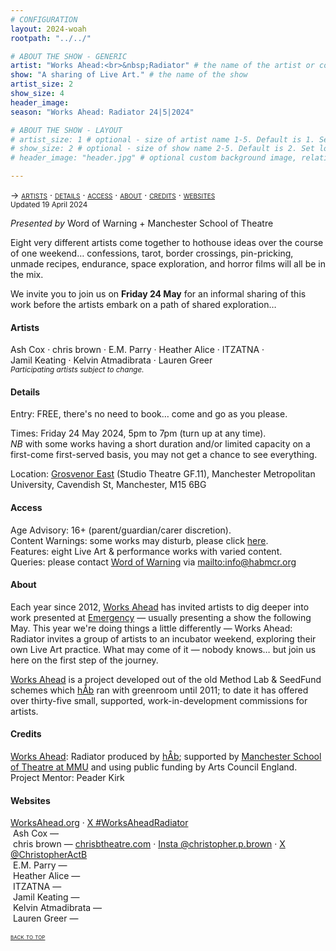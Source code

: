 ```yaml
---
# CONFIGURATION
layout: 2024-woah
rootpath: "../../"

# ABOUT THE SHOW - GENERIC
artist: "Works Ahead:<br>&nbsp;Radiator" # the name of the artist or company
show: "A sharing of Live Art." # the name of the show
artist_size: 2
show_size: 4
header_image:    
season: "Works Ahead: Radiator 24|5|2024"

# ABOUT THE SHOW - LAYOUT
# artist_size: 1 # optional - size of artist name 1-5. Default is 1. Set longer names to lower values
# show_size: 2 # optional - size of show name 2-5. Default is 2. Set longer names to lower values
# header_image: "header.jpg" # optional custom background image, relative to current page

---
```

<span style='font-variant: small-caps'>→ [artists](/current/2024-worksahead/#artists) · [details](/current/2024-worksahead/#details) · [access](/current/2024-worksahead/#access) · [about](/current/2024-worksahead/#about) · [credits](/current/2024-worksahead/#credits) · [websites](/current/2024-worksahead/#websites)</span><br><small>Updated 19 April 2024</small>        
        
*Presented by* Word of Warning + Manchester School of Theatre       
         
Eight very different artists come together to hothouse ideas over the course of one weekend… confessions, tarot, border crossings, pin-pricking, unmade recipes, endurance, space exploration, and horror films will all be in the mix.         
         
We invite you to join us on **Friday 24 May** for an informal sharing of this work before the artists embark on a path of shared exploration…        
       
#### Artists        
Ash&nbsp;Cox&nbsp;· chris&nbsp;brown&nbsp;· E.M.&nbsp;Parry&nbsp;· Heather&nbsp;Alice&nbsp;· ITZATNA&nbsp;· Jamil&nbsp;Keating&nbsp;· Kelvin&nbsp;Atmadibrata&nbsp;· Lauren&nbsp;Greer<br><small><i>Participating artists subject to change.</i></small>
        
#### Details          
Entry: FREE, there's no need to book… come and go as you please.        
         
Times: Friday 24 May 2024, 5pm to 7pm (turn up at any time).         
*NB* with some works having a short duration and/or limited capacity on a first-come first-served basis, you may not get a chance to see everything.          
            
Location: <a href="https://mmu.ac.uk/about-us/buildings/grosvenor-east" target="_blank">Grosvenor East</a> (Studio Theatre GF.11), Manchester Metropolitan University, Cavendish St, Manchester, M15 6BG        
        
#### Access         
Age Advisory: 16+ (parent/guardian/carer discretion).<br>Content Warnings: some works may disturb, please click [here](/warnings).<br>Features: eight Live Art & performance works with varied content.<br>Queries: please contact [Word of Warning](/) via <mailto:info@habmcr.org>        
         
#### About           
Each year since 2012, [Works Ahead](/hab/worksahead) has invited artists to dig deeper into work presented at [Emergency](/hab/emergency) — usually presenting a show the following May. This year we're doing things a little differently — Works Ahead: Radiator invites a group of artists to an incubator weekend, exploring their own Live Art practice. What may come of it — nobody knows… but join us here on the first step of the journey.         
        
[Works Ahead](/hab/worksahead) is a project developed out of the old Method Lab & SeedFund schemes which [hÅb](/hab) ran with greenroom until 2011; to date it has offered over thirty-five small, supported, work-in-development commissions for artists.         
         
#### Credits         
[Works Ahead](/hab/worksahead): Radiator produced by [hÅb](/hab); supported by <a href="https://theatre.mmu.ac.uk" target="_blank">Manchester School of Theatre at MMU</a> and using public funding by Arts Council England.<br>Project Mentor: Peader Kirk        
         
#### Websites          
<a href="http://worksahead.org" target="_blank">WorksAhead.org</a> · <a href="http://twitter.com/hashtag/WorksAheadRadiator" target="_blank">X #WorksAheadRadiator</a><br>&nbsp;Ash Cox — <br>&nbsp;chris brown — <a href="https://chrisbtheatre.com" target="_blank">chrisbtheatre.com</a> · <a href="https://instagram.com/christopher.p.brown" target="_blank">Insta @christopher.p.brown</a> · <a href="https://twitter.com/ChristopherActB" target="_blank">X @ChristopherActB</a><br>&nbsp;E.M. Parry — <br>&nbsp;Heather Alice — <br>&nbsp;ITZATNA — <br>&nbsp;Jamil Keating — <br>&nbsp;Kelvin Atmadibrata — <br>&nbsp;Lauren Greer — 
        
<small><span style='font-variant: small-caps'>[back to top](/current/2024-worksahead)</span></small>
